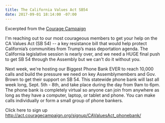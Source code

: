 ```yaml
---
title: The California Values Act SB54
date: 2017-09-01 18:14:00 -07:00
---
```


Excerpted from the [Courage Campaign](https://www.couragecampaign.org/)

I'm reaching out to our most courageous members to get your help on the CA Values Act (SB 54) -- a key resistance bill that would help protect California’s communities from Trump’s mass deportation agenda. The California legislative session is nearly over, and we need a HUGE final push to get SB 54 through the Assembly but we can't do it without you.

Next week, we're hosting our Biggest Phone Bank EVER to reach 10,000 calls and build the pressure we need on key Assemblymembers and Gov. Brown to get their support on SB 54. This statewide phone bank will last all week long, Sept. 5th - 8th, and take place during the day from 9am to 6pm. The phone bank is completely virtual so anyone can join from anywhere as long as they have a computer, laptop, or tablet and phone. You can make calls individually or form a small group of phone bankers. 

Click here to sign up
http://act.couragecampaign.org/signup/CAValuesAct_phonebank/
